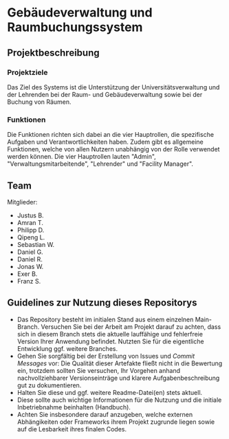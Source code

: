 # Gebäudeverwaltung und Raumbuchungssystem

## Projektbeschreibung

### Projektziele

Das Ziel des Systems ist die Unterstützung der Universitätsverwaltung und der Lehrenden bei der Raum- und Gebäudeverwaltung sowie bei der Buchung von Räumen.  


### Funktionen

Die Funktionen richten sich dabei an die vier Hauptrollen, die spezifische Aufgaben und Verantwortlichkeiten haben. Zudem gibt es allgemeine Funktionen, welche von allen Nutzern unabhängig  von der Rolle verwendet werden können. Die vier Hauptrollen lauten "Admin", "Verwaltungsmitarbeitende", "Lehrender" und "Facility Manager".




## Team

Mitglieder:
-	Justus B.
-	Amran T.
-	Philipp D.
-	Qipeng L.
-	Sebastian W.
-	Daniel G. 
-	Daniel R.
-	Jonas W.
-	Exer B.
-	Franz S.

  
## Guidelines zur Nutzung dieses Repositorys


* Das Repository besteht im initialen Stand aus einem einzelnen Main-Branch. Versuchen Sie bei der Arbeit am Projekt darauf zu achten, dass sich in diesem Branch stets die aktuelle lauffähige und fehlerfreie Version Ihrer Anwendung befindet. Nutzten Sie für die eigentliche Entwicklung ggf. weitere Branches.
* Gehen Sie sorgfältig bei der Erstellung von Issues und *Commit Messages* vor: Die Qualität dieser Artefakte fließt nicht in die Bewertung ein, trotzdem sollten Sie versuchen, Ihr Vorgehen anhand nachvollziehbarer Versionseinträge und klarere Aufgabenbeschreibung gut zu dokumentieren.
* Halten Sie diese und ggf. weitere Readme-Datei(en) stets aktuell.
* Diese sollte auch wichtige Informationen für die Nutzung und die initiale Inbetriebnahme beinhalten (Handbuch).
* Achten Sie insbesondere darauf anzugeben, welche externen Abhängikeiten oder Frameworks ihrem Projekt zugrunde liegen sowie auf die Lesbarkeit ihres finalen Codes.
